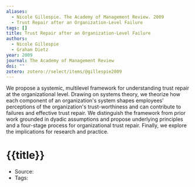 ```yaml
---
aliases:
  - Nicole Gillespie. The Academy of Management Review. 2009
  - Trust Repair after an Organization-Level Failure
tags: []
title: Trust Repair after an Organization-Level Failure
authors:
  - Nicole Gillespie
  - Graham Dietz
year: 2009
journal: The Academy of Management Review
doi: ""
zotero: zotero://select/items/@gillespie2009
---
```

<!-- START_ABSTRACT -->
We propose a systemic, multilevel framework for understanding trust repair at the organizational level. Drawing on systems theory, we theorize how each component of an organization's system shapes employees' perceptions of the organization's trust-worthiness and can contribute to failures and effective trust repair. We distinguish the framework from prior work grounded in dyadic assumptions and propose underlying principles and a four-stage process for organizational trust repair. Finally, we explore the implications for research and practice.
<!-- END_ABSTRACT -->

<!-- START_TEMPLATE -->
# {{title}}

- Source:
- Tags: 
<!-- END_TEMPLATE -->